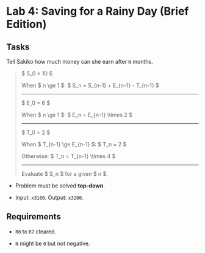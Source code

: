 # Lab 4: Saving for a Rainy Day  (Brief Edition)

## Tasks

Tell Sakiko how much money can she earn after `N` months.

> $ S_0 = 10 $
> 
> When $ n \ge 1 $: $ S_n = S_{n-1}  + E_{n-1} - T_{n-1} $
> 
> ---
> 
> $ E_0 = 6 $
> 
> When $ n \ge 1 $: $ E_n = E_{n-1} \times 2 $
> 
> ---
> 
> $ T_0 = 2 $
> 
> When $ T_{n-1} \ge E_{n-1} $: $ T_n = 2 $
> 
> Otherwise: $ T_n = T_{n-1} \times 4 $
> 
> ---
> 
> Evaluate $ S_n $ for a given $ n $.

- Problem must be solved **top-down**.

- Input: `x3100`. Output: `x3200`.

## Requirements

- `R0` to `R7` cleared.

- `N` might be `0` but not negative.
